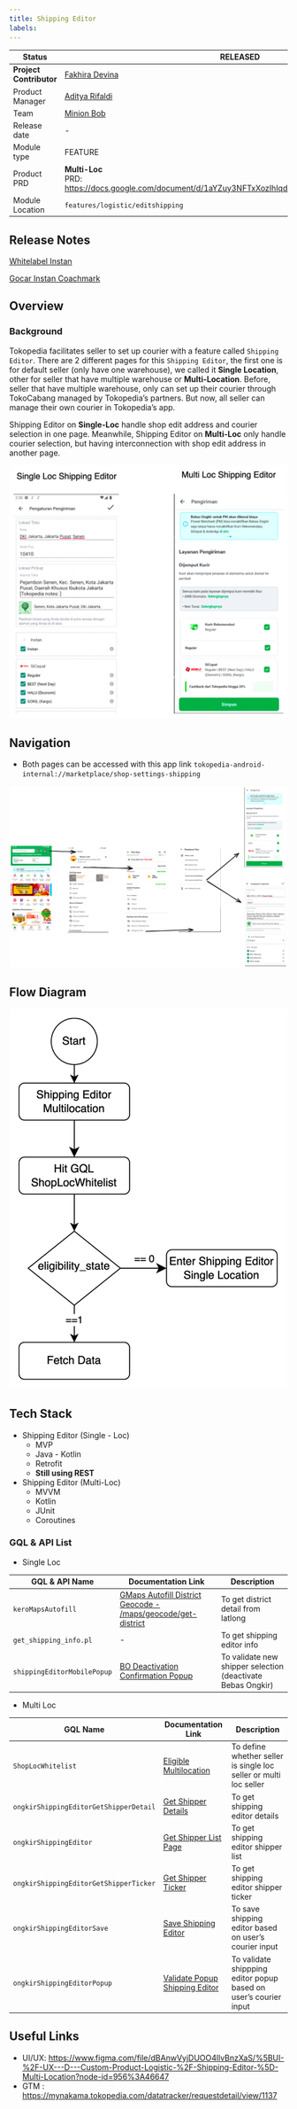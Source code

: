 ```yaml
---
title: Shipping Editor
labels:
---
```



| **Status** | <!--start status:GREEN-->RELEASED<!--end status-->                                                             |
| --- |----------------------------------------------------------------------------------------------------------------|
| **Project Contributor** | [Fakhira Devina](https://tokopedia.atlassian.net/wiki/people/61077e53b704b40068e80a8e?ref=confluence)          |
| Product Manager | [Aditya Rifaldi](https://tokopedia.atlassian.net/wiki/people/603c7cf8333ff40070ba5f3c?ref=confluence)          |
| Team | [Minion Bob](https://tokopedia.atlassian.net/people/team/2373d8a6-1afc-4f2a-aa7a-63855c273051)                 |
| Release date | -                                                                                                              |
| Module type | <!--start status:YELLOW-->FEATURE<!--end status-->                                                             |
| Product PRD | **Multi-Loc**<br />PRD: <https://docs.google.com/document/d/1aYZuy3NFTxXozIhIqdlMSljTknYrKmaHL9G3ozgt4L8/edit> |
| Module Location | `features/logistic/editshipping`                                                                               |

<!--toc-->

## Release Notes

<!--start expand:20 Jan 2023 (MA-3.204/SA-2.134)-->
[Whitelabel Instan](/wiki/spaces/PA/pages/2104460915/Whitelabel+Instan)
<!--end expand-->

<!--start expand:20 May 2022 (MA-3.175/SA-2.105)-->
[Gocar Instan Coachmark](https://tokopedia.atlassian.net/browse/AN-35180)
<!--end expand-->

## Overview

### Background

Tokopedia facilitates seller to set up courier with a feature called `Shipping Editor`. There are 2 different pages for this `Shipping Editor`, the first one is for default seller (only have one warehouse), we called it **Single Location**, other for seller that have multiple warehouse or **Multi-Location**. Before, seller that have multiple warehouse, only can set up their courier through TokoCabang managed by Tokopedia’s partners. But now, all seller can manage their own courier in Tokopedia’s app.

Shipping Editor on **Single-Loc** handle shop edit address and courier selection in one page. Meanwhile, Shipping Editor on **Multi-Loc** only handle courier selection, but having interconnection with shop edit address in another page.

![](../res/shippingeditor/loc_shipping_editor.png)

## Navigation

- Both pages can be accessed with this app link `tokopedia-android-internal://marketplace/shop-settings-shipping`

![](../res/shippingeditor/navigation.png)

## Flow Diagram

![](../res/shippingeditor/flow_diagram.png)

## Tech Stack

- Shipping Editor (Single - Loc)
  - MVP
  - Java - Kotlin
  - Retrofit
  - **Still using REST**
- Shipping Editor (Multi-Loc)
  - MVVM
  - Kotlin
  - JUnit
  - Coroutines

### GQL & API List

- Single Loc



| **GQL & API Name** | **Documentation Link** | **Description** |
| --- | --- | --- |
| `keroMapsAutofill` | [GMaps Autofill District Geocode - /maps/geocode/get-district](/wiki/spaces/LG/pages/694818899) | To get district detail from latlong |
| `get_shipping_info.pl` | - | To get shipping editor info |
| `shippingEditorMobilePopup` | [BO Deactivation Confirmation Popup](/wiki/spaces/LG/pages/862292063/BO+Deactivation+Confirmation+Popup)  | To validate new shipper selection (deactivate Bebas Ongkir) |

- Multi Loc



| **GQL Name** | **Documentation Link** | **Description** |
| --- | --- | --- |
| `ShopLocWhitelist` | [Eligible Multilocation](/wiki/spaces/PA/pages/1995178121/Eligible+Multilocation)  | To define whether seller is single loc seller or multi loc seller |
| `ongkirShippingEditorGetShipperDetail` | [Get Shipper Details](/wiki/spaces/LG/pages/1020857519/Get+Shipper+Details)  | To get shipping editor details |
| `ongkirShippingEditor` | [Get Shipper List Page](/wiki/spaces/LG/pages/984973950/Get+Shipper+List+Page)  | To get shipping editor shipper list |
| `ongkirShippingEditorGetShipperTicker` | [Get Shipper Ticker](/wiki/spaces/LG/pages/980768555/Get+Shipper+Ticker)  | To get shipping editor shipper ticker |
| `ongkirShippingEditorSave` | [Save Shipping Editor](/wiki/spaces/LG/pages/984974003/Save+Shipping+Editor)  | To save shipping editor based on user’s courier input |
| `ongkirShippingEditorPopup` | [Validate Popup Shipping Editor](/wiki/spaces/LG/pages/980768600/Validate+Popup+Shipping+Editor)  | To validate shippping editor popup based on user’s courier input |

## Useful Links

- UI/UX: <https://www.figma.com/file/dBAnwVyjDUOO4llvBnzXaS/%5BUI-%2F-UX---D---Custom-Product-Logistic-%2F-Shipping-Editor-%5D-Multi-Location?node-id=956%3A46647>
- GTM : <https://mynakama.tokopedia.com/datatracker/requestdetail/view/1137>
